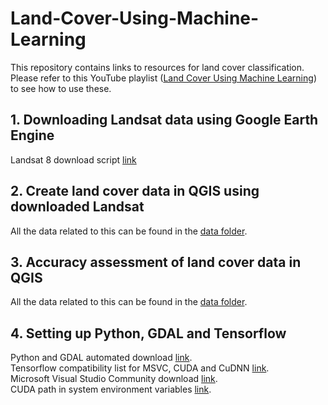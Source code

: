 # Land-Cover-Using-Machine-Learning
This repository contains links to resources for land cover classification. Please refer to this YouTube playlist ([Land Cover Using Machine Learning](https://youtube.com/playlist?list=PL5VtL7Y4tgIl_wNWdus4_CwWvmdKCH7bz)) to see how to use these. <br/>

## 1. Downloading Landsat data using Google Earth Engine<br/>
Landsat 8 download script [link](https://code.earthengine.google.com/c58ecc2eb008b710aa6a16dc827beaca)<br/>

## 2. Create land cover data in QGIS using downloaded Landsat<br/>
All the data related to this can be found in the [data folder](./Data/Video_2).<br/>

## 3. Accuracy assessment of land cover data in QGIS<br/>
All the data related to this can be found in the [data folder](./Data/Video_3).<br/>

## 4. Setting up Python, GDAL and Tensorflow<br/>
Python and GDAL automated download [link](https://towardsdatascience.com/python-and-gdal-installation-automated-for-windows-10-f22686595447).<br/>
Tensorflow compatibility list for MSVC, CUDA and CuDNN [link](https://www.tensorflow.org/install/source_windows).<br/>
Microsoft Visual Studio Community download [link](https://visualstudio.microsoft.com/vs/older-downloads/).<br/>
CUDA path in system environment variables [link](https://www.tensorflow.org/install/gpu).<br/>
